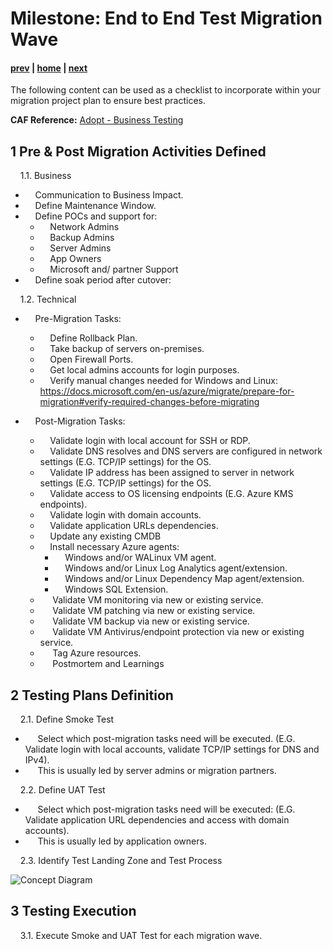 
# Milestone: End to End Test Migration Wave

#### [prev](./replication.md) | [home](./welcome.md)  | [next](./migration.md)

The following content can be used as a checklist to incorporate within your migration project plan to ensure best practices.

**CAF Reference:** [Adopt - Business Testing](https://docs.microsoft.com/en-us/azure/cloud-adoption-framework/migrate/migration-considerations/optimize/business-test)

## **1 Pre & Post  Migration Activities Defined** 

&nbsp;&nbsp;&nbsp;&nbsp;1.1\. Business
- &nbsp;&nbsp;&nbsp;&nbsp;Communication to Business Impact.
- &nbsp;&nbsp;&nbsp;&nbsp;Define Maintenance Window.
- &nbsp;&nbsp;&nbsp;&nbsp;Define POCs and support for:
    - &nbsp;&nbsp;&nbsp;&nbsp;Network Admins
    - &nbsp;&nbsp;&nbsp;&nbsp;Backup Admins
    - &nbsp;&nbsp;&nbsp;&nbsp;Server Admins
    - &nbsp;&nbsp;&nbsp;&nbsp;App Owners
    - &nbsp;&nbsp;&nbsp;&nbsp;Microsoft and/ partner Support
- &nbsp;&nbsp;&nbsp;&nbsp;Define soak period after cutover:

&nbsp;&nbsp;&nbsp;&nbsp;1.2\. Technical
- &nbsp;&nbsp;&nbsp;&nbsp;Pre-Migration Tasks:
    - &nbsp;&nbsp;&nbsp;&nbsp;Define Rollback Plan.
    - &nbsp;&nbsp;&nbsp;&nbsp;Take backup of servers on-premises.
    - &nbsp;&nbsp;&nbsp;&nbsp;Open Firewall Ports.
    - &nbsp;&nbsp;&nbsp;&nbsp;Get local admins accounts for login purposes.
    - &nbsp;&nbsp;&nbsp;&nbsp;Verify manual changes needed for Windows and Linux: https://docs.microsoft.com/en-us/azure/migrate/prepare-for-migration#verify-required-changes-before-migrating

- &nbsp;&nbsp;&nbsp;&nbsp;Post-Migration Tasks:
    - &nbsp;&nbsp;&nbsp;&nbsp;Validate login with local account for SSH or RDP.
    - &nbsp;&nbsp;&nbsp;&nbsp;Validate DNS resolves and DNS servers are configured in network settings (E.G. TCP/IP settings) for the OS.
    - &nbsp;&nbsp;&nbsp;&nbsp;Validate IP address has been assigned to server in network settings (E.G. TCP/IP settings) for the OS.
    - &nbsp;&nbsp;&nbsp;&nbsp;Validate access to OS licensing endpoints (E.G. Azure KMS endpoints).
    - &nbsp;&nbsp;&nbsp;&nbsp;Validate login with domain accounts.
    - &nbsp;&nbsp;&nbsp;&nbsp;Validate application URLs dependencies.
    - &nbsp;&nbsp;&nbsp;&nbsp;Update any existing CMDB
    - &nbsp;&nbsp;&nbsp;&nbsp;Install necessary Azure agents: 
        - &nbsp;&nbsp;&nbsp;&nbsp;Windows and/or WALinux VM agent.
        - &nbsp;&nbsp;&nbsp;&nbsp;Windows and/or Linux Log Analytics agent/extension.
        - &nbsp;&nbsp;&nbsp;&nbsp;Windows and/or Linux Dependency Map agent/extension.
        - &nbsp;&nbsp;&nbsp;&nbsp;Windows SQL Extension.
    - &nbsp;&nbsp;&nbsp;&nbsp; Validate VM monitoring via new or existing service.
    - &nbsp;&nbsp;&nbsp;&nbsp; Validate VM patching via new or existing service.
    - &nbsp;&nbsp;&nbsp;&nbsp; Validate VM backup via new or existing service.
    - &nbsp;&nbsp;&nbsp;&nbsp; Validate VM Antivirus/endpoint protection via new or existing service.
    - &nbsp;&nbsp;&nbsp;&nbsp; Tag Azure resources.
    - &nbsp;&nbsp;&nbsp;&nbsp; Postmortem and Learnings
                                            
## **2 Testing Plans Definition** 

&nbsp;&nbsp;&nbsp;&nbsp;2.1\. Define Smoke Test
- &nbsp;&nbsp;&nbsp;&nbsp; Select which post-migration tasks need will be executed. (E.G. Validate login with local accounts, validate TCP/IP settings for DNS and IPv4).
- &nbsp;&nbsp;&nbsp;&nbsp; This is usually led by server admins or migration partners.

&nbsp;&nbsp;&nbsp;&nbsp;2.2\. Define UAT Test
- &nbsp;&nbsp;&nbsp;&nbsp; Select which post-migration tasks need will be executed: (E.G. Validate application URL dependencies and access with domain accounts).
- &nbsp;&nbsp;&nbsp;&nbsp; This is usually led by application owners.

&nbsp;&nbsp;&nbsp;&nbsp;2.3\. Identify Test Landing Zone and Test Process

![Concept Diagram](https://github.com/Azure/fta-liftandshift-dcmigration/blob/main/png/testmigration-workflow.PNG)


## **3 Testing Execution** 

&nbsp;&nbsp;&nbsp;&nbsp;3.1\. Execute Smoke and UAT Test for each migration wave.
